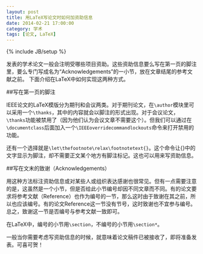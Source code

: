 ```yaml
---
layout: post
title: 用LaTeX写论文时如何加资助信息
date: 2014-02-21 17:00:00
category: 学术
tags: [论文, LaTeX]
---
```

{% include JB/setup %}

发表的学术论文一般会注明受哪些项目资助。这些资助信息要么写在第一页的脚注里，要么专门写成名为“Acknowledgements”的一小节，放在文章结尾的参考文献之前。
下面介绍在LaTeX中如何实现这两种方式。

<!--more-->
##写在第一页的脚注

IEEE论文的LaTeX模版分为期刊和会议两类。对于期刊论文，在`\author`模块里可以采用一个`\thanks`，其中的内容就会以脚注的形式出现。对于会议论文，`\thanks`功能被禁用了（因为他们认为会议文章不需要这个）。但我们可以通过在`\documentclass`后面加入一个`\IEEEoverridecommandlockouts`命令来打开禁用的功能。

还有一个选择就是`\let\thefootnote\relax\footnotetext{}`。这个命令让{}中的文字显示为脚注，却不需要正文某个地方有脚注标记。这也可以用来写资助信息。

##写在文末的致谢（Acknowledgements）

用这种方法标注资助信息或对某些人或组织表达感谢也很常见。但有一点需要注意的是，这虽然是一个小节，但是否给此小节编号却因不同文章而不同。有的论文要求将参考文献（Reference）也作为编号的一节，那么这时由于致谢在其之前，所以也应该编号。有的论文Reference这一节没有节号，这时致谢也不宜参与编号。总之，致谢这一节是否编号与参考文献一致即可。

在LaTeX中，编号的小节用`\section`，不编号的小节用`\section*`。

一般当你需要考虑写资助信息的时候，就意味着论文稿件已被接收了，即将准备发表。可喜可贺！
